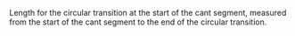 Length for the circular transition at the start of the cant segment, measured from the start of the cant segment to the end of the circular transition.
